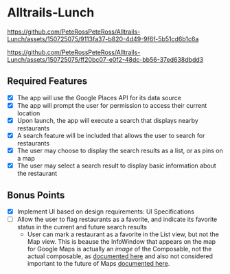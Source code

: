 # Alltrails-Lunch


https://github.com/PeteRossPeteRoss/Alltrails-Lunch/assets/150725075/9113fa37-b820-4d49-9f6f-5b51cd6b1c6a


https://github.com/PeteRossPeteRoss/Alltrails-Lunch/assets/150725075/ff20bc07-e0f2-48dc-bb56-37ed638dbdd3



## Required Features
- [x] The app will use the Google Places API for its data source
- [x] The app will prompt the user for permission to access their current location
- [x] Upon launch, the app will execute a search that displays nearby restaurants
- [x] A search feature will be included that allows the user to search for restaurants
- [x] The user may choose to display the search results as a list, or as pins on a map
- [x] The user may select a search result to display basic information about the restaurant

## Bonus Points
- [x] Implement UI based on design requirements: UI Specifications
- [ ] Allow the user to flag restaurants as a favorite, and indicate its favorite status in the current and future search results
  - User can mark a restaurant as a favorite in the List view, but not the Map view. This is beause the InfoWindow that appears on the map for Google Maps is actually an _image_ of the Composable, not the actual composable, as [documented here](https://stackoverflow.com/questions/15924045/how-to-make-the-content-in-the-marker-info-window-clickable-in-android) and also not considered important to the future of Maps [documented here](https://github.com/googlemaps/android-maps-compose/issues/200).
     
